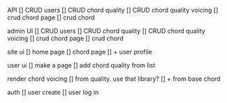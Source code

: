 API
[] CRUD users
[] CRUD chord quality
[] CRUD chord quality voicing
[] crud chord page
[] crud chord

admin UI
[] CRUD users
[] CRUD chord quality
[] CRUD chord quality voicing
[] crud chord page
[] crud chord

site ui
[] home page
[] chord page
[] + user profile

user ui
[] make a page
[] add chord quality from list

render chord voicing
[] from quality. use that library?
[] + from base chord

auth
[] user create
[] user log in
